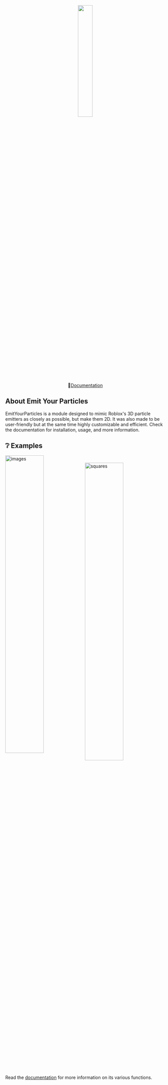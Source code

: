 <div align="center">
  <image src="https://sxcu.net/6sp2n8kA0.png" style="width:30%;"><br><br>
  📖<a href="https://diigit.github.io/EmitYourParticles/">Documentation</a>
</div>

## About Emit Your Particles

EmitYourParticles is a module designed to mimic Roblox's 3D particle emitters as closely as possible, but make them 2D. It was also made to be user-friendly but at the same time highly customizable and efficient. Check the documentation for installation, usage, and more information.

## ❔ Examples

<img alt="images" align="center" src="https://sxcu.net/6sprWbdrT.gif" style="width:49%;"/>
<img alt="squares" src="https://sxcu.net/6spv9BBCV.gif" style="width:49%;"/>

Read the [documentation](https://diigit.github.io/EmitYourParticles/) for more information on its various functions.
